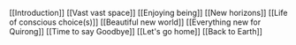 
[[Introduction]]
[[Vast vast space]]
[[Enjoying being]]
[[New horizons]]
[[Life of conscious choice(s)]]
[[Beautiful new world]]
[[Everything new for Quirong]]
[[Time to say Goodbye]]
[[Let's go home]]
[[Back to Earth]]

